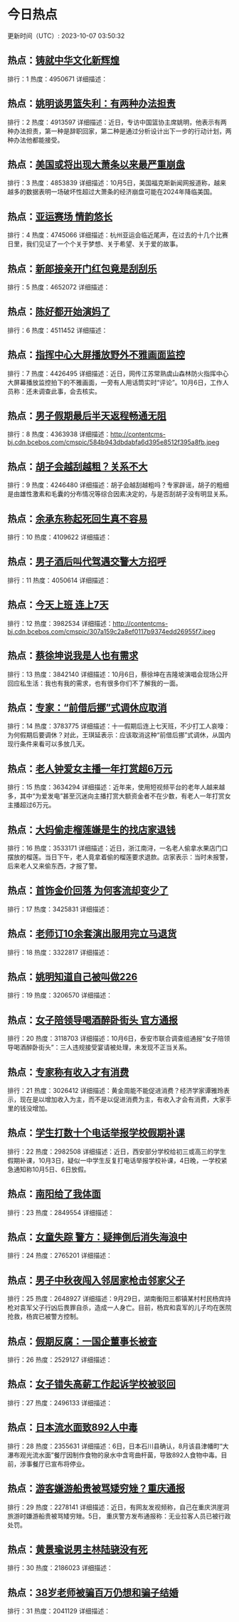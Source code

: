 # 今日热点

更新时间（UTC）: 2023-10-07 03:50:32

## 热点：[铸就中华文化新辉煌](https://cn.bing.com/search?q=铸就中华文化新辉煌)
排行：1
热度：4950671
详细描述：

## 热点：[姚明谈男篮失利：有两种办法担责](https://cn.bing.com/search?q=姚明谈男篮失利：有两种办法担责)
排行：2
热度：4913597
详细描述：近日，专访中国篮协主席姚明，他表示有两种办法担责，第一种是辞职回家，第二种是通过分析设计出下一步的行动计划，两种办法他都能接受。

## 热点：[美国或将出现大萧条以来最严重崩盘](https://cn.bing.com/search?q=美国或将出现大萧条以来最严重崩盘)
排行：3
热度：4853839
详细描述：10月5日，美国福克斯新闻网报道称，越来越多的数据表明一场破坏性超过大萧条的经济崩盘可能在2024年降临美国。

## 热点：[亚运赛场 情韵悠长](https://cn.bing.com/search?q=亚运赛场情韵悠长)
排行：4
热度：4745066
详细描述：杭州亚运会临近尾声，在过去的十几个比赛日里，我们见证了一个个关于梦想、关于希望、关于爱的故事。

## 热点：[新郎接亲开门红包竟是刮刮乐](https://cn.bing.com/search?q=新郎接亲开门红包竟是刮刮乐)
排行：5
热度：4652072
详细描述：

## 热点：[陈好都开始演妈了](https://cn.bing.com/search?q=陈好都开始演妈了)
排行：6
热度：4511452
详细描述：

## 热点：[指挥中心大屏播放野外不雅画面监控](https://cn.bing.com/search?q=指挥中心大屏播放野外不雅画面监控)
排行：7
热度：4426495
详细描述：近日，网传江苏常熟虞山森林防火指挥中心大屏幕播放监控拍下的不雅画面，一旁有人用话筒实时“评论”。10月6日，工作人员称：还未调查此事，会去核实。

## 热点：[男子假期最后半天返程畅通无阻](https://cn.bing.com/search?q=男子假期最后半天返程畅通无阻)
排行：8
热度：4363938
详细描述：http://contentcms-bj.cdn.bcebos.com/cmspic/584b943dbdabfa6d395e8512f395a8fb.jpeg

## 热点：[胡子会越刮越粗？关系不大](https://cn.bing.com/search?q=胡子会越刮越粗？关系不大)
排行：9
热度：4246480
详细描述：胡子会越刮越粗吗？专家辟谣，胡子的粗细是由雄性激素和毛囊的分布情况等综合因素决定的，与是否刮胡子没有明显关系。

## 热点：[余承东称起死回生真不容易](https://cn.bing.com/search?q=余承东称起死回生真不容易)
排行：10
热度：4109622
详细描述：

## 热点：[男子酒后叫代驾遇交警大方招呼](https://cn.bing.com/search?q=男子酒后叫代驾遇交警大方招呼)
排行：11
热度：4050614
详细描述：

## 热点：[今天上班 连上7天](https://cn.bing.com/search?q=今天上班连上7天)
排行：12
热度：3982534
详细描述：http://contentcms-bj.cdn.bcebos.com/cmspic/307a159c2a8ef0117b9374edd26955f7.jpeg

## 热点：[蔡徐坤说我是人也有需求](https://cn.bing.com/search?q=蔡徐坤说我是人也有需求)
排行：13
热度：3842140
详细描述：10月6日，蔡徐坤在吉隆坡演唱会现场公开回应私生活：我也有我的需求，也有很多你们不了解我的一面。

## 热点：[专家：“前借后挪”式调休应取消](https://cn.bing.com/search?q=专家：“前借后挪”式调休应取消)
排行：14
热度：3783775
详细描述：十一假期后连上七天班，不少打工人哀嚎：为何假期后要调休？对此，王琪延表示：应该取消这种“前借后挪”式调休，从国内现行条件来看可以多放几天。

## 热点：[老人钟爱女主播一年打赏超6万元](https://cn.bing.com/search?q=老人钟爱女主播一年打赏超6万元)
排行：15
热度：3634294
详细描述：近年来，使用短视频平台的老年人越来越多，其中“为爱发电”甚至沉迷向主播打赏大额资金者不在少数，有老人一年打赏女主播超过6万元。

## 热点：[大妈偷走榴莲嫌是生的找店家退钱](https://cn.bing.com/search?q=大妈偷走榴莲嫌是生的找店家退钱)
排行：16
热度：3533171
详细描述：近日，浙江南浔，一名老人偷拿水果店门口摆放的榴莲。当日下午，老人竟拿着偷的榴莲要求退款。店家表示：当时未报警，后来老人又来偷东西，才报了警。

## 热点：[首饰金价回落 为何客流却变少了](https://cn.bing.com/search?q=首饰金价回落为何客流却变少了)
排行：17
热度：3425831
详细描述：

## 热点：[老师订10余套演出服用完立马退货](https://cn.bing.com/search?q=老师订10余套演出服用完立马退货)
排行：18
热度：3322817
详细描述：

## 热点：[姚明知道自己被叫做226](https://cn.bing.com/search?q=姚明知道自己被叫做226)
排行：19
热度：3206570
详细描述：

## 热点：[女子陪领导喝酒醉卧街头 官方通报](https://cn.bing.com/search?q=女子陪领导喝酒醉卧街头官方通报)
排行：20
热度：3118703
详细描述：10月6日，泰安市联合调查组通报“女子陪领导喝酒醉卧街头”：三人违规接受宴请被处理，未发现不正当关系。

## 热点：[专家称有收入才有消费](https://cn.bing.com/search?q=专家称有收入才有消费)
排行：21
热度：3026412
详细描述：黄金周能不能促进消费？经济学家谭雅玲表示，现在是以增加收入为主，而不是以促进消费为主，有收入才会有消费，大家手里的钱没增加。

## 热点：[学生打数十个电话举报学校假期补课](https://cn.bing.com/search?q=学生打数十个电话举报学校假期补课)
排行：22
热度：2982508
详细描述：近日，西安部分学校给初三或高三的学生假期补课，10月3日，疑似一中学生反复打电话举报学校补课，4日晚，一学校紧急通知称10月5日、6日放假。

## 热点：[南阳给了我体面](https://cn.bing.com/search?q=南阳给了我体面)
排行：23
热度：2849554
详细描述：

## 热点：[女童失踪 警方：疑摔倒后消失海浪中](https://cn.bing.com/search?q=女童失踪警方：疑摔倒后消失海浪中)
排行：24
热度：2765201
详细描述：

## 热点：[男子中秋夜闯入邻居家枪击邻家父子](https://cn.bing.com/search?q=男子中秋夜闯入邻居家枪击邻家父子)
排行：25
热度：2648927
详细描述：9月29日，湖南衡阳三都镇某村村民杨宾持枪对袁军父子行凶后畏罪自杀，造成一人身亡。目前，杨宾和袁军的儿子均在医院抢救，杨宾已被警方控制。

## 热点：[假期反腐：一国企董事长被查](https://cn.bing.com/search?q=假期反腐：一国企董事长被查)
排行：26
热度：2529127
详细描述：

## 热点：[女子错失高薪工作起诉学校被驳回](https://cn.bing.com/search?q=女子错失高薪工作起诉学校被驳回)
排行：27
热度：2496133
详细描述：

## 热点：[日本流水面致892人中毒](https://cn.bing.com/search?q=日本流水面致892人中毒)
排行：28
热度：2355631
详细描述：6日，日本石川县确认，8月该县津幡町“大瀑布观光流水面”餐厅因制作食物的泉水中含弯曲杆菌，导致892人食物中毒。目前，涉事餐厅已宣布将停业。

## 热点：[游客嫌游船贵被骂矮穷矬？重庆通报](https://cn.bing.com/search?q=游客嫌游船贵被骂矮穷矬？重庆通报)
排行：29
热度：2278141
详细描述：近日，有网友发视频称，自己在重庆洪崖洞旅游时嫌游船贵被骂矮穷矬。5日， 重庆警方发布通报称：无业拉客人员已被行政处罚。

## 热点：[黄景瑜说男主林陆骁没有死](https://cn.bing.com/search?q=黄景瑜说男主林陆骁没有死)
排行：30
热度：2186023
详细描述：

## 热点：[38岁老师被骗百万仍想和骗子结婚](https://cn.bing.com/search?q=38岁老师被骗百万仍想和骗子结婚)
排行：31
热度：2041129
详细描述：

